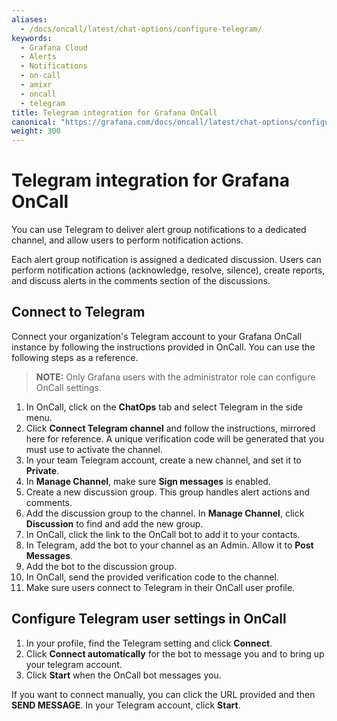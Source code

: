 ```yaml
---
aliases:
  - /docs/oncall/latest/chat-options/configure-telegram/
keywords:
  - Grafana Cloud
  - Alerts
  - Notifications
  - on-call
  - amixr
  - oncall
  - telegram
title: Telegram integration for Grafana OnCall
canonical: "https://grafana.com/docs/oncall/latest/chat-options/configure-telegram/"
weight: 300
---
```


# Telegram integration for Grafana OnCall

You can use Telegram to deliver alert group notifications to a dedicated channel, and allow users to perform notification actions.

Each alert group notification is assigned a dedicated discussion. Users can perform notification actions (acknowledge, resolve, silence), create reports, and discuss alerts in the comments section of the discussions.

## Connect to Telegram

Connect your organization's Telegram account to your Grafana OnCall instance by following the instructions provided in OnCall. You can use the following steps as a reference.

> **NOTE:** Only Grafana users with the administrator role can configure OnCall settings.

1. In OnCall, click on the **ChatOps** tab and select Telegram in the side menu.
1. Click **Connect Telegram channel** and follow the instructions, mirrored here for reference. A unique verification code will be generated that you must use to activate the channel.
1. In your team Telegram account, create a new channel, and set it to **Private**.
1. In **Manage Channel**, make sure **Sign messages** is enabled.
1. Create a new discussion group.
   This group handles alert actions and comments.
1. Add the discussion group to the channel.
   In **Manage Channel**, click **Discussion** to find and add the new group.
1. In OnCall, click the link to the OnCall bot to add it to your contacts.
1. In Telegram, add the bot to your channel as an Admin. Allow it to **Post Messages**.
1. Add the bot to the discussion group.
1. In OnCall, send the provided verification code to the channel.
1. Make sure users connect to Telegram in their OnCall user profile.

## Configure Telegram user settings in OnCall

1. In your profile, find the Telegram setting and click **Connect**.
1. Click **Connect automatically** for the bot to message you and to bring up your telegram account.
1. Click **Start** when the OnCall bot messages you.

If you want to connect manually, you can click the URL provided and then **SEND MESSAGE**. In your Telegram account, click **Start**.
